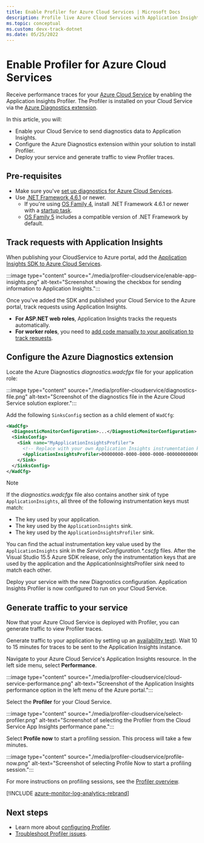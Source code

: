 ```yaml
---
title: Enable Profiler for Azure Cloud Services | Microsoft Docs
description: Profile live Azure Cloud Services with Application Insights Profiler.
ms.topic: conceptual
ms.custom: devx-track-dotnet
ms.date: 05/25/2022
---
```


# Enable Profiler for Azure Cloud Services

Receive performance traces for your [Azure Cloud Service](../../cloud-services-extended-support/overview.md) by enabling the Application Insights Profiler. The Profiler is installed on your Cloud Service via the [Azure Diagnostics extension](../agents/diagnostics-extension-overview.md). 

In this article, you will:

- Enable your Cloud Service to send diagnostics data to Application Insights.
- Configure the Azure Diagnostics extension within your solution to install Profiler.
- Deploy your service and generate traffic to view Profiler traces. 

## Pre-requisites

- Make sure you've [set up diagnostics for Azure Cloud Services](/visualstudio/azure/vs-azure-tools-diagnostics-for-cloud-services-and-virtual-machines).
- Use [.NET Framework 4.6.1](/dotnet/framework/migration-guide/how-to-determine-which-versions-are-installed) or newer. 
  - If you're using [OS Family 4](../../cloud-services/cloud-services-guestos-update-matrix.md#family-4-releases), install .NET Framework 4.6.1 or newer with a [startup task](../../cloud-services/cloud-services-dotnet-install-dotnet.md). 
  - [OS Family 5](../../cloud-services/cloud-services-guestos-update-matrix.md#family-5-releases) includes a compatible version of .NET Framework by default. 

## Track requests with Application Insights

When publishing your CloudService to Azure portal, add the [Application Insights SDK to Azure Cloud Services](./cloudservices.md).

:::image type="content" source="./media/profiler-cloudservice/enable-app-insights.png" alt-text="Screenshot showing the checkbox for sending information to Application Insights.":::

Once you've added the SDK and published your Cloud Service to the Azure portal, track requests using Application Insights.

- **For ASP.NET web roles**, Application Insights tracks the requests automatically.
- **For worker roles**, you need to [add code manually to your application to track requests](profiler-trackrequests.md).

## Configure the Azure Diagnostics extension

Locate the Azure Diagnostics *diagnostics.wadcfgx* file for your application role:  

:::image type="content" source="./media/profiler-cloudservice/diagnostics-file.png" alt-text="Screenshot of the diagnostics file in the Azure Cloud Service solution explorer.":::

Add the following `SinksConfig` section as a child element of `WadCfg`:  

```xml
<WadCfg>
  <DiagnosticMonitorConfiguration>...</DiagnosticMonitorConfiguration>
  <SinksConfig>
    <Sink name="MyApplicationInsightsProfiler">
      <!-- Replace with your own Application Insights instrumentation key. -->
      <ApplicationInsightsProfiler>00000000-0000-0000-0000-000000000000</ApplicationInsightsProfiler>
    </Sink>
  </SinksConfig>
</WadCfg>
```

> [!NOTE]
> If the *diagnostics.wadcfgx* file also contains another sink of type `ApplicationInsights`, all three of the following instrumentation keys must match:  
> * The key used by your application. 
> * The key used by the `ApplicationInsights` sink. 
> * The key used by the `ApplicationInsightsProfiler` sink. 
>
> You can find the actual instrumentation key value used by the `ApplicationInsights` sink in the *ServiceConfiguration.\*.cscfg* files. 
> After the Visual Studio 15.5 Azure SDK release, only the instrumentation keys that are used by the application and the ApplicationInsightsProfiler sink need to match each other.

Deploy your service with the new Diagnostics configuration. Application Insights Profiler is now configured to run on your Cloud Service.

## Generate traffic to your service

Now that your Azure Cloud Service is deployed with Profiler, you can generate traffic to view Profiler traces.

Generate traffic to your application by setting up an [availability test](monitor-web-app-availability.md)). Wait 10 to 15 minutes for traces to be sent to the Application Insights instance.

Navigate to your Azure Cloud Service's Application Insights resource. In the left side menu, select **Performance**.

:::image type="content" source="./media/profiler-cloudservice/cloud-service-performance.png" alt-text="Screenshot of the Application Insights performance option in the left menu of the Azure portal.":::

Select the **Profiler** for your Cloud Service.

:::image type="content" source="./media/profiler-cloudservice/select-profiler.png" alt-text="Screenshot of selecting the Profiler from the Cloud Service App Insights performance pane.":::

Select **Profile now** to start a profiling session. This process will take a few minutes.

:::image type="content" source="./media/profiler-cloudservice/profile-now.png" alt-text="Screenshot of selecting Profile Now to start a profiling session.":::

For more instructions on profiling sessions, see the [Profiler overview](./profiler-overview.md#start-a-profiler-on-demand-session).

[!INCLUDE [azure-monitor-log-analytics-rebrand](../../../includes/azure-monitor-instrumentation-key-deprecation.md)]
 
## Next steps

- Learn more about [configuring Profiler](./profiler-settings.md).
- [Troubleshoot Profiler issues](./profiler-troubleshooting.md).